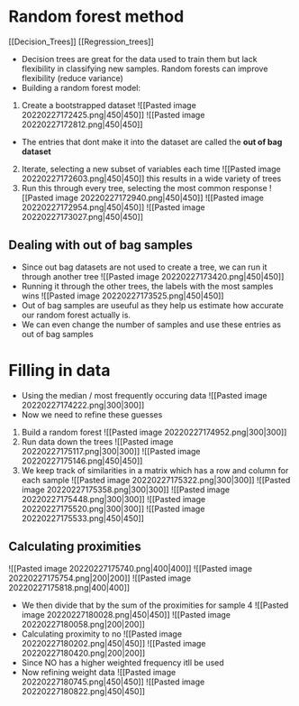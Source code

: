 # Random forest method
[[Decision_Trees]]  [[Regression_trees]]
- Decision trees are great for the data used to train them but lack flexibility in classifying new samples. Random forests can improve flexibility (reduce variance)
- Building a random forest model:
1. Create a bootstrapped dataset
![[Pasted image 20220227172425.png|450|450]]
![[Pasted image 20220227172812.png|450|450]]
- The entries that dont make it into the dataset are called the **out of bag dataset**
2. Iterate, selecting a new subset of variables each time
![[Pasted image 20220227172603.png|450|450]]
this results in a wide variety of trees
3. Run this through every tree, selecting the most common response
![[Pasted image 20220227172940.png|450|450]]
![[Pasted image 20220227172954.png|450|450]]
![[Pasted image 20220227173027.png|450|450]]

## Dealing with out of bag samples
- Since out bag datasets are not used to create a tree, we can run it through another tree
![[Pasted image 20220227173420.png|450|450]]
- Running it through the other trees, the labels with the most samples wins
![[Pasted image 20220227173525.png|450|450]]
- Out of bag samples are useuful as they help us estimate how accurate our random forest actually is.	
- We can even change the number of samples and use these entries as out of bag samples

# Filling in data 
- Using the median / most frequently occuring data
![[Pasted image 20220227174222.png|300|300]]
- Now we need to refine these guesses
1. Build a random forest
![[Pasted image 20220227174952.png|300|300]]
2. Run data down the trees
![[Pasted image 20220227175117.png|300|300]]
![[Pasted image 20220227175146.png|450|450]]
3. We keep track of similarities in a matrix which has a row and column for each sample
![[Pasted image 20220227175322.png|300|300]]
![[Pasted image 20220227175358.png|300|300]]
![[Pasted image 20220227175448.png|300|300]]
![[Pasted image 20220227175520.png|300|300]]
![[Pasted image 20220227175533.png|450|450]]

## Calculating proximities
![[Pasted image 20220227175740.png|400|400]]
![[Pasted image 20220227175754.png|200|200]]
![[Pasted image 20220227175818.png|400|400]]
- We then divide that by the sum of the proximities for sample 4
![[Pasted image 20220227180028.png|450|450]]
![[Pasted image 20220227180058.png|200|200]]
- Calculating proximity to no
![[Pasted image 20220227180202.png|450|450]]
![[Pasted image 20220227180420.png|200|200]]
- Since NO has a higher weighted frequency itll be used
- Now refining weight data
![[Pasted image 20220227180745.png|450|450]]
![[Pasted image 20220227180822.png|450|450]]